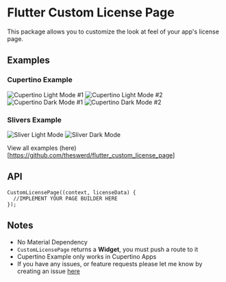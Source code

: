 # Flutter Custom License Page
This package allows you to customize the look at feel of your app's license page.

## Examples
### Cupertino Example
<img src="https://github.com/theswerd/flutter_custom_license_page/blob/main/screenshots/cupertino_light_mode.png?raw=true" alt="Cupertino Light Mode #1">
<img src="https://github.com/theswerd/flutter_custom_license_page/blob/main/screenshots/cupertino_light_mode_2.png?raw=true" alt="Cupertino Light Mode #2">
<img src="https://github.com/theswerd/flutter_custom_license_page/blob/main/screenshots/cupertino_dark_mode.png?raw=true" alt="Cupertino Dark Mode #1">
<img src="https://github.com/theswerd/flutter_custom_license_page/blob/main/screenshots/cupertino_dark_mode_2.png?raw=true" alt="Cupertino Dark Mode #2">

### Slivers Example
<img src="https://github.com/theswerd/flutter_custom_license_page/blob/main/screenshots/sliver_light_mode.png?raw=true" alt="Sliver Light Mode">
<img src="https://github.com/theswerd/flutter_custom_license_page/blob/main/screenshots/sliver_dark_mode.png?raw=true" alt="Sliver Dark Mode">

View all examples (here)[https://github.com/theswerd/flutter_custom_license_page]


## API

```
CustomLicensePage((context, licenseData) {
  //IMPLEMENT YOUR PAGE BUILDER HERE
});
```

## Notes

 * No Material Dependency
 * `CustomLicensePage` returns a **Widget**, you must push a route to it
 * Cupertino Example only works in Cupertino Apps
 * If you have any issues, or feature requests please let me know by creating an issue [here](https://github.com/theswerd/flutter_custom_license_page/issues/new)

